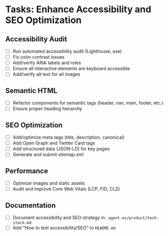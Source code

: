 # Tasks: Enhance Accessibility and SEO Optimization

## Accessibility Audit
- [ ] Run automated accessibility audit (Lighthouse, axe)
- [ ] Fix color contrast issues
- [ ] Add/verify ARIA labels and roles
- [ ] Ensure all interactive elements are keyboard accessible
- [ ] Add/verify alt text for all images

## Semantic HTML
- [ ] Refactor components for semantic tags (header, nav, main, footer, etc.)
- [ ] Ensure proper heading hierarchy

## SEO Optimization
- [ ] Add/optimize meta tags (title, description, canonical)
- [ ] Add Open Graph and Twitter Card tags
- [ ] Add structured data (JSON-LD) for key pages
- [ ] Generate and submit sitemap.xml

## Performance
- [ ] Optimize images and static assets
- [ ] Audit and improve Core Web Vitals (LCP, FID, CLS)

## Documentation
- [ ] Document accessibility and SEO strategy in `.agent-os/product/tech-stack.md`
- [ ] Add “How to test accessibility/SEO” to `README.md` 
